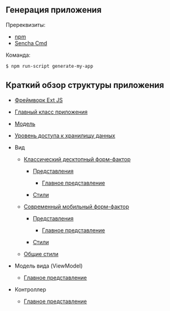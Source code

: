 ## Генерация приложения

Пререквизиты:

- [npm](https://github.com/gusenov/auto-soft-install/blob/master/install/npm.sh)
- [Sencha Cmd](https://github.com/gusenov/auto-soft-install/blob/master/install/sencha-cmd.sh)

Команда:

```bash
$ npm run-script generate-my-app
```

## Краткий обзор структуры приложения

- [Фреймворк Ext JS](myapp/ext)

- [Главный класс приложения](myapp/app/Application.js)

- [Модель](myapp/app/model)

- [Уровень доступа к хранилищу данных](myapp/app/store)

- Вид

  - [Классический десктопный форм-фактор](myapp/classic)

    - [Представления](myapp/classic/src)

      - [Главное представление](myapp/classic/src/view/main/Main.js)

    - [Стили](myapp/classic/sass)

  - [Современный мобильный форм-фактор](myapp/modern)

    - [Представления](myapp/modern/src)

      - [Главное представление](myapp/modern/src/view/main/Main.js)

    - [Стили](myapp/modern/sass)

  - [Общие стили](myapp/sass)

- Модель вида (ViewModel)

  - [Главное представление](myapp/app/view/main/MainModel.js)
  
- Контроллер

  - [Главное представление](myapp/app/view/main/MainController.js)
